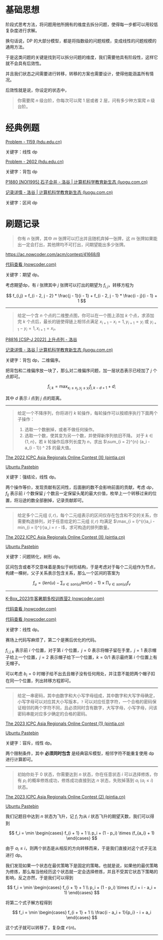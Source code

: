 # 基础思想

阶段式思考方法，将问题用他所拥有的维度去拆分问题，使得每一步都可以用较低复杂度进行求解。

换句话说，DP 的大部分模型，都是将指数级的问题规模，变成线性的问题规模的通用方法。

于是这类问题的关键是找到可以拆分问题的维度，我们需要他具有阶段性，这样它就不会具有后效性。

并且我们状态之间需要进行转移，转移的方案也需要设计，使得他能涵盖所有情况。

后效性就是说，你设定的状态中，

> 你需要爬 $n$ 级台阶，你每次可以爬 $1$ 层或者 $2$ 层，问有多少种方案爬 $n$ 级台阶。

# 经典例题

[Problem - 1159 (hdu.edu.cn)](https://acm.hdu.edu.cn/showproblem.php?pid=1159)

关键字：线性 dp

[Problem - 2602 (hdu.edu.cn)](https://acm.hdu.edu.cn/showproblem.php?pid=2602)

关键字：背包 dp

[P1880 [NOI1995] 石子合并 - 洛谷 | 计算机科学教育新生态 (luogu.com.cn)](https://www.luogu.com.cn/problem/P1880)

[记录详情 - 洛谷 | 计算机科学教育新生态 (luogu.com.cn)](https://www.luogu.com.cn/record/18338539)

关键字：区间 dp

# 刷题记录

> 你有 $n$ 张牌，其中 $m$ 张牌可以打出并且随机弃掉一张牌，这 $m$ 张牌如果能出一定会打出，其他牌均不可打出，问期望能出多少张牌。

https://ac.nowcoder.com/acm/contest/41668/B

[代码查看 (nowcoder.com)](https://ac.nowcoder.com/acm/contest/view-submission?submissionId=54642258)

关键字：期望 dp。

考虑期望dp，有 $i$ 张牌其中 $j$ 张牌可以打出的期望为 $f_{i,j}$，转移方程为

$$
f_{i,j} = f_{i - 2, j - 2} * \frac{j - 1}{i - 1} + f_{i - 2, j - 1} * \frac{i - j}{i - 1} + 1
$$

---

>给定一个含 $n$ 个点的二维整点图，你可以在一个图上添加 $k$ 个点，求添加完 $k$ 个点后，最长的链使得链上相邻点满足 $x_{i+1} - x_i = 1, y_{i+1} = y_i$ 或 $y_{i+1} - y_i = 1, x_{i+1} = x_i$。

[P8816 [CSP-J 2022] 上升点列 - 洛谷](https://www.luogu.com.cn/problem/P8816)

[记录详情 - 洛谷 | 计算机科学教育新生态 (luogu.com.cn)](https://www.luogu.com.cn/record/94919071)

关键字：背包 dp，二维偏序。

把背包和二维偏序放一块了，那么对二维偏序问题，加一层状态表示已经加了 $j$ 个点即可。

$$
f_{i,k} = \max_{x_i\leq x_j, y_j\leq y_i} f_{j,k - d + 1} + d;
$$

其中 $d$ 表示 $i$ 点到 $j$ 点的距离。

---

> 给定一个不降序列，你将进行 $k$ 轮操作，每轮操作可以按顺序执行下面两个子操作：
> 1. 选取一个数删掉，或者不做任何操作。
> 2. 选取一个数，使其变为另一个数，并使得新序列依旧不降。
> 对于 $k\in \{1, n\}$，若 $k$ 轮操作后序列长度为 $n$，求出 $\sum_{i = 2}^{n} (a_i - a_{i - 1}) ^ 2$ 的最大值。

[The 2022 ICPC Asia Regionals Online Contest (II) (pintia.cn)](https://pintia.cn/market/item/1574061957311737856)

[Ubuntu Pastebin](https://pastebin.ubuntu.com/p/SGywYKGFQ4/)

关键字：强结论，线性 dp。

两个操作等价，发现贡献有区间性，后面删的数不会影响前面的贡献，考虑 $dp$，$f_{ij}$ 表示前 $i$ 个数保留 $j$ 个数且一定保留头尾的最大价值，枚举上一个转移过来的位置，将沿途的数全部删掉，记录贡献即可。

---

> 给定多个二元组 $(l,r)$，每个二元组表示的区间仅存在包含和不交的关系，你需要构造排列，对于任意给定的二元组 $(l,r)$ 均满足 $\max_{i = l}^{r}a_i - min_{i = l}^{r}a_i = r - l$，求可构造的排列数量。

[The 2022 ICPC Asia Regionals Online Contest (II) (pintia.cn)](https://pintia.cn/market/item/1574061957311737856)

[Ubuntu Pastebin](https://pastebin.ubuntu.com/p/N8Q682CmX6/)

关键字：问题转化，树形 dp。

区间包含或者不交意味着是类似于树形结构，于是考虑对于每个二元组作为节点，构建一棵树，父子关系表示包含关系，那么一个区间的答案为

$$
f_{u} = \Bigg(len(u) - \sum_{v\in son(u)} len(v) - 1\Bigg)\times \prod_{v\in son(u)} f_v
$$

---

[K-Box_2023牛客暑期多校训练营2 (nowcoder.com)](https://ac.nowcoder.com/acm/contest/57356/K)

[代码查看 (nowcoder.com)](https://ac.nowcoder.com/acm/contest/view-submission?submissionId=62922276)

[代码查看 (nowcoder.com)](https://ac.nowcoder.com/acm/contest/view-submission?submissionId=62925924)

关键字：线性 dp。

赛场上代码写麻烦了，第二个是赛后优化的代码。

$f_{i, j, k}$ 表示前 $i$ 个位置，对于第 $i$ 个位置，$j = 0$ 表示将帽子留在手里，$j = 1$ 表示帽子给上一个位置，$j = 2$ 表示帽子给下一个位置，$k = 0/1$ 表示最终第 $i$ 个位置上有无帽子。

可以考虑 $b_i = 0$ 时帽子给不出去且帽子没有任何用处，并注意不能把两个帽子扣在同一个位置，列出转移方程即可。

---

> 给定一串密码，其中由数字和大小写字母组成，其中数字和大写字母确定，小写字母可以对应其大小写版本，`?` 可以对应任意字符，一个合格的密码保证相邻的两个字符不同，且必须同时含有数字，大写字母，小写字母，问该密码串能对应多少确定的合格的密码。

[The 2023 ICPC Asia Regionals Online Contest (1) (pintia.cn)](https://pintia.cn/market/item/1703381331863785472)

[Ubuntu Pastebin](https://pastebin.ubuntu.com/p/CH2J56f9WB/)

关键字：容斥，线性 dp。

两个限制条件，其中 **必须同时包含** 是经典容斥模型，相邻字符不能重复使用 dp 进行计算即可。

---

> 初始你处于 $0$ 状态，你需要达到 $n$ 状态，你在任意状态 $i$ 可以选择修炼，你有 $p_i$ 的概率修炼成功，修炼成功直接到达 $n$ 状态，失败掉落到 $a_i$ $(a_i \leq i)$ 状态。

[The 2023 ICPC Asia Regionals Online Contest (2) (pintia.cn)](https://pintia.cn/market/item/1705511462254264320)

[Ubuntu Pastebin](https://pastebin.ubuntu.com/p/ShR3f7rXds/)

我们记题目中达到 $n$ 状态为飞升，记 $f_i$ 为从 $i$ 状态飞升的期望天数，我们可以得到

$$
f_i = \min
\begin{cases}
	f_{i + 1} + 1 \\
	p_i + (1 - p_i) \times (f_{a_i} + 1)
\end{cases}
$$

由于 $a_i\leq i$，则两个状态是从相反的方向转移而来，于是我们直接对这个式子无法进行 dp。

我们发现如果一个状态在最优策略下是固定的策略，也就是说，如果他的最优策略为修炼，那么每当他经历这个状态就一定会选择修炼，并且不受其它状态下策略的影响，反之亦然，于是我们可以得到

$$
f_i = \min
\begin{cases}
	f_{i + 1} + 1 \\
	p_i + (1 - p_i) \times (f_i + i - a_i + 1)
\end{cases}
$$

将第二个式子解方程得到

$$
f_i = \min
\begin{cases}
	f_{i + 1} + 1 \\
	\frac{i - a_i + 1}{p_i} - i + a_i
\end{cases}
$$

这个式子就可以转移了，复杂度 $\mathcal O(n)$。

---

